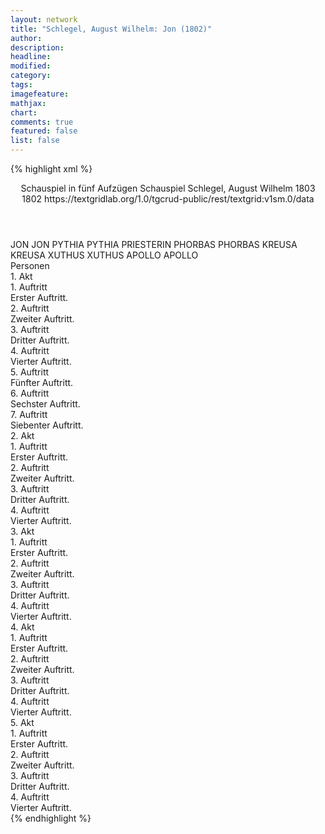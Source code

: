 ```yaml
---
layout: network
title: "Schlegel, August Wilhelm: Jon (1802)"
author:
description:
headline:
modified:
category:
tags:
imagefeature: 
mathjax: 
chart: 
comments: true
featured: false
list: false
---
```

{% highlight xml %}
<?xml-model href="https://raw.githubusercontent.com/DLiNa/project/master/rules/lina.rnc"?><?xml-model href="https://raw.githubusercontent.com/DLiNa/project/master/rules/lina.sch"?>
<play xmlns="http://lina.digital">
  <header>
    <title>Jon</title>
    <subtitle>Schauspiel in fünf Aufzügen</subtitle>
    <genretitle>Schauspiel</genretitle>
    <author>Schlegel, August Wilhelm</author>
    <date type="print">1803</date>
    <date type="premiere">1802</date>
    <date type="written"/>
    <source>https://textgridlab.org/1.0/tgcrud-public/rest/textgrid:v1sm.0/data</source>
  </header>
  <personae>
    <character>
      <name>JON</name>
      <alias xml:id="jon">
        <name>JON</name>
      </alias>
    </character>
    <character>
      <name>PYTHIA</name>
      <alias xml:id="pythia">
        <name>PYTHIA</name>
      </alias>
      <alias xml:id="priesterin">
        <name>PRIESTERIN</name>
      </alias>
    </character>
    <character>
      <name>PHORBAS</name>
      <alias xml:id="phorbas">
        <name>PHORBAS</name>
      </alias>
    </character>
    <character>
      <name>KREUSA</name>
      <alias xml:id="kreusa">
        <name>KREUSA</name>
      </alias>
    </character>
    <character>
      <name>XUTHUS</name>
      <alias xml:id="xuthus">
        <name>XUTHUS</name>
      </alias>
    </character>
    <character>
      <name>APOLLO</name>
      <alias xml:id="apollo">
        <name>APOLLO</name>
      </alias>
    </character>
  </personae>
  <text>
    <div>
      <head>Personen</head>
    </div>
    <div>
      <head>1. Akt</head>
      <div>
        <head>1. Auftritt</head>
        <div>
          <head>Erster Auftritt.</head>
          <sp who="#jon">
            <amount n="1" unit="speech_acts"/>
            <amount n="399" unit="words"/>
            <amount n="54" unit="lines"/>
            <amount n="2172" unit="chars"/>
          </sp>
        </div>
      </div>
      <div>
        <head>2. Auftritt</head>
        <div>
          <head>Zweiter Auftritt.</head>
          <sp who="#pythia">
            <amount n="21" unit="speech_acts"/>
            <amount n="737" unit="words"/>
            <amount n="100" unit="lines"/>
            <amount n="4104" unit="chars"/>
          </sp>
          <sp who="#jon">
            <amount n="20" unit="speech_acts"/>
            <amount n="493" unit="words"/>
            <amount n="69" unit="lines"/>
            <amount n="2736" unit="chars"/>
          </sp>
        </div>
      </div>
      <div>
        <head>3. Auftritt</head>
        <div>
          <head>Dritter Auftritt.</head>
          <sp who="#phorbas">
            <amount n="8" unit="speech_acts"/>
            <amount n="673" unit="words"/>
            <amount n="98" unit="lines"/>
            <amount n="3809" unit="chars"/>
          </sp>
          <sp who="#pythia">
            <amount n="8" unit="speech_acts"/>
            <amount n="236" unit="words"/>
            <amount n="34" unit="lines"/>
            <amount n="1304" unit="chars"/>
          </sp>
        </div>
      </div>
      <div>
        <head>4. Auftritt</head>
        <div>
          <head>Vierter Auftritt.</head>
          <sp who="#jon">
            <amount n="1" unit="speech_acts"/>
            <amount n="69" unit="words"/>
            <amount n="10" unit="lines"/>
            <amount n="389" unit="chars"/>
          </sp>
        </div>
      </div>
      <div>
        <head>5. Auftritt</head>
        <div>
          <head>Fünfter Auftritt.</head>
          <sp who="#kreusa">
            <amount n="23" unit="speech_acts"/>
            <amount n="674" unit="words"/>
            <amount n="94" unit="lines"/>
            <amount n="3798" unit="chars"/>
          </sp>
          <sp who="#jon">
            <amount n="23" unit="speech_acts"/>
            <amount n="718" unit="words"/>
            <amount n="97" unit="lines"/>
            <amount n="4004" unit="chars"/>
          </sp>
        </div>
      </div>
      <div>
        <head>6. Auftritt</head>
        <div>
          <head>Sechster Auftritt.</head>
          <sp who="#kreusa">
            <amount n="1" unit="speech_acts"/>
            <amount n="187" unit="words"/>
            <amount n="25" unit="lines"/>
            <amount n="1041" unit="chars"/>
          </sp>
        </div>
      </div>
      <div>
        <head>7. Auftritt</head>
        <div>
          <head>Siebenter Auftritt.</head>
          <sp who="#xuthus">
            <amount n="7" unit="speech_acts"/>
            <amount n="414" unit="words"/>
            <amount n="57" unit="lines"/>
            <amount n="2445" unit="chars"/>
          </sp>
          <sp who="#kreusa">
            <amount n="7" unit="speech_acts"/>
            <amount n="260" unit="words"/>
            <amount n="35" unit="lines"/>
            <amount n="1445" unit="chars"/>
          </sp>
        </div>
      </div>
    </div>
    <div>
      <head>2. Akt</head>
      <div>
        <head>1. Auftritt</head>
        <div>
          <head>Erster Auftritt.</head>
        </div>
      </div>
      <div>
        <head>2. Auftritt</head>
        <div>
          <head>Zweiter Auftritt.</head>
          <sp who="#xuthus">
            <amount n="21" unit="speech_acts"/>
            <amount n="1136" unit="words"/>
            <amount n="154" unit="lines"/>
            <amount n="6325" unit="chars"/>
          </sp>
          <sp who="#jon">
            <amount n="20" unit="speech_acts"/>
            <amount n="1005" unit="words"/>
            <amount n="140" unit="lines"/>
            <amount n="5599" unit="chars"/>
          </sp>
        </div>
      </div>
      <div>
        <head>3. Auftritt</head>
        <div>
          <head>Dritter Auftritt.</head>
          <sp who="#kreusa">
            <amount n="12" unit="speech_acts"/>
            <amount n="198" unit="words"/>
            <amount n="27" unit="lines"/>
            <amount n="1048" unit="chars"/>
          </sp>
          <sp who="#xuthus">
            <amount n="11" unit="speech_acts"/>
            <amount n="505" unit="words"/>
            <amount n="71" unit="lines"/>
            <amount n="2803" unit="chars"/>
          </sp>
          <sp who="#jon">
            <amount n="3" unit="speech_acts"/>
            <amount n="220" unit="words"/>
            <amount n="28" unit="lines"/>
            <amount n="1149" unit="chars"/>
          </sp>
        </div>
      </div>
      <div>
        <head>4. Auftritt</head>
        <div>
          <head>Vierter Auftritt.</head>
          <sp who="#phorbas">
            <amount n="23" unit="speech_acts"/>
            <amount n="1038" unit="words"/>
            <amount n="145" unit="lines"/>
            <amount n="5933" unit="chars"/>
          </sp>
          <sp who="#kreusa">
            <amount n="23" unit="speech_acts"/>
            <amount n="378" unit="words"/>
            <amount n="48" unit="lines"/>
            <amount n="2026" unit="chars"/>
          </sp>
        </div>
      </div>
    </div>
    <div>
      <head>3. Akt</head>
      <div>
        <head>1. Auftritt</head>
        <div>
          <head>Erster Auftritt.</head>
          <sp who="#kreusa">
            <amount n="1" unit="speech_acts"/>
            <amount n="147" unit="words"/>
            <amount n="14" unit="lines"/>
            <amount n="863" unit="chars"/>
          </sp>
        </div>
      </div>
      <div>
        <head>2. Auftritt</head>
        <div>
          <head>Zweiter Auftritt.</head>
          <sp who="#jon">
            <amount n="1" unit="speech_acts"/>
            <amount n="169" unit="words"/>
            <amount n="15" unit="lines"/>
            <amount n="891" unit="chars"/>
          </sp>
        </div>
      </div>
      <div>
        <head>3. Auftritt</head>
        <div>
          <head>Dritter Auftritt.</head>
          <sp who="#pythia">
            <amount n="1" unit="speech_acts"/>
            <amount n="143" unit="words"/>
            <amount n="20" unit="lines"/>
            <amount n="813" unit="chars"/>
          </sp>
        </div>
      </div>
      <div>
        <head>4. Auftritt</head>
        <div>
          <head>Vierter Auftritt.</head>
          <sp who="#xuthus">
            <amount n="19" unit="speech_acts"/>
            <amount n="1459" unit="words"/>
            <amount n="194" unit="lines"/>
            <amount n="8038" unit="chars"/>
          </sp>
          <sp who="#priesterin">
            <amount n="1" unit="speech_acts"/>
            <amount n="9" unit="words"/>
            <amount n="1" unit="lines"/>
            <amount n="47" unit="chars"/>
          </sp>
          <sp who="#pythia">
            <amount n="24" unit="speech_acts"/>
            <amount n="770" unit="words"/>
            <amount n="107" unit="lines"/>
            <amount n="4322" unit="chars"/>
          </sp>
          <sp who="#phorbas">
            <amount n="6" unit="speech_acts"/>
            <amount n="40" unit="words"/>
            <amount n="6" unit="lines"/>
            <amount n="239" unit="chars"/>
          </sp>
        </div>
      </div>
    </div>
    <div>
      <head>4. Akt</head>
      <div>
        <head>1. Auftritt</head>
        <div>
          <head>Erster Auftritt.</head>
          <sp who="#kreusa">
            <amount n="1" unit="speech_acts"/>
            <amount n="1022" unit="words"/>
            <amount n="139" unit="lines"/>
            <amount n="5742" unit="chars"/>
          </sp>
        </div>
      </div>
      <div>
        <head>2. Auftritt</head>
        <div>
          <head>Zweiter Auftritt.</head>
          <sp who="#pythia">
            <amount n="1" unit="speech_acts"/>
            <amount n="74" unit="words"/>
            <amount n="10" unit="lines"/>
            <amount n="426" unit="chars"/>
          </sp>
        </div>
      </div>
      <div>
        <head>3. Auftritt</head>
        <div>
          <head>Dritter Auftritt.</head>
          <sp who="#jon">
            <amount n="13" unit="speech_acts"/>
            <amount n="160" unit="words"/>
            <amount n="23" unit="lines"/>
            <amount n="921" unit="chars"/>
          </sp>
          <sp who="#kreusa">
            <amount n="12" unit="speech_acts"/>
            <amount n="102" unit="words"/>
            <amount n="14" unit="lines"/>
            <amount n="583" unit="chars"/>
          </sp>
        </div>
      </div>
      <div>
        <head>4. Auftritt</head>
        <div>
          <head>Vierter Auftritt.</head>
          <sp who="#pythia">
            <amount n="8" unit="speech_acts"/>
            <amount n="666" unit="words"/>
            <amount n="91" unit="lines"/>
            <amount n="3731" unit="chars"/>
          </sp>
          <sp who="#jon">
            <amount n="20" unit="speech_acts"/>
            <amount n="599" unit="words"/>
            <amount n="83" unit="lines"/>
            <amount n="3306" unit="chars"/>
          </sp>
          <sp who="#kreusa">
            <amount n="19" unit="speech_acts"/>
            <amount n="393" unit="words"/>
            <amount n="56" unit="lines"/>
            <amount n="2199" unit="chars"/>
          </sp>
        </div>
      </div>
    </div>
    <div>
      <head>5. Akt</head>
      <div>
        <head>1. Auftritt</head>
        <div>
          <head>Erster Auftritt.</head>
          <sp who="#jon">
            <amount n="6" unit="speech_acts"/>
            <amount n="246" unit="words"/>
            <amount n="34" unit="lines"/>
            <amount n="1390" unit="chars"/>
          </sp>
          <sp who="#xuthus">
            <amount n="6" unit="speech_acts"/>
            <amount n="345" unit="words"/>
            <amount n="49" unit="lines"/>
            <amount n="1989" unit="chars"/>
          </sp>
        </div>
      </div>
      <div>
        <head>2. Auftritt</head>
        <div>
          <head>Zweiter Auftritt.</head>
          <sp who="#pythia">
            <amount n="5" unit="speech_acts"/>
            <amount n="377" unit="words"/>
            <amount n="51" unit="lines"/>
            <amount n="2050" unit="chars"/>
          </sp>
          <sp who="#xuthus">
            <amount n="4" unit="speech_acts"/>
            <amount n="314" unit="words"/>
            <amount n="46" unit="lines"/>
            <amount n="1866" unit="chars"/>
          </sp>
        </div>
      </div>
      <div>
        <head>3. Auftritt</head>
        <div>
          <head>Dritter Auftritt.</head>
          <sp who="#kreusa">
            <amount n="2" unit="speech_acts"/>
            <amount n="214" unit="words"/>
            <amount n="28" unit="lines"/>
            <amount n="1179" unit="chars"/>
          </sp>
          <sp who="#xuthus">
            <amount n="1" unit="speech_acts"/>
            <amount n="115" unit="words"/>
            <amount n="16" unit="lines"/>
            <amount n="634" unit="chars"/>
          </sp>
          <sp who="#jon">
            <amount n="1" unit="speech_acts"/>
            <amount n="161" unit="words"/>
            <amount n="23" unit="lines"/>
            <amount n="957" unit="chars"/>
          </sp>
          <sp who="#pythia">
            <amount n="1" unit="speech_acts"/>
            <amount n="40" unit="words"/>
            <amount n="5" unit="lines"/>
            <amount n="208" unit="chars"/>
          </sp>
        </div>
      </div>
      <div>
        <head>4. Auftritt</head>
        <div>
          <head>Vierter Auftritt.</head>
          <sp who="#apollo">
            <amount n="1" unit="speech_acts"/>
            <amount n="218" unit="words"/>
            <amount n="29" unit="lines"/>
            <amount n="1333" unit="chars"/>
          </sp>
        </div>
      </div>
    </div>
  </text>
</play>
{% endhighlight %}